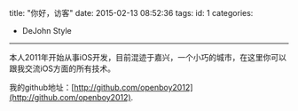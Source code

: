title: "你好，访客"
date: 2015-02-13 08:52:36
tags:
id: 1
categories:
  - DeJohn Style
---

本人2011年开始从事iOS开发，目前混迹于嘉兴，一个小巧的城市，在这里你可以跟我交流iOS方面的所有技术。

我的github地址：[http://github.com/openboy2012](http://github.com/openboy2012).